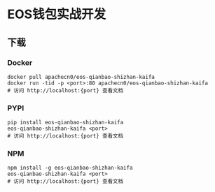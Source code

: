 # EOS钱包实战开发

## 下载

### Docker

```
docker pull apachecn0/eos-qianbao-shizhan-kaifa
docker run -tid -p <port>:80 apachecn0/eos-qianbao-shizhan-kaifa
# 访问 http://localhost:{port} 查看文档
```

### PYPI

```
pip install eos-qianbao-shizhan-kaifa
eos-qianbao-shizhan-kaifa <port>
# 访问 http://localhost:{port} 查看文档
```

### NPM

```
npm install -g eos-qianbao-shizhan-kaifa
eos-qianbao-shizhan-kaifa <port>
# 访问 http://localhost:{port} 查看文档
```
